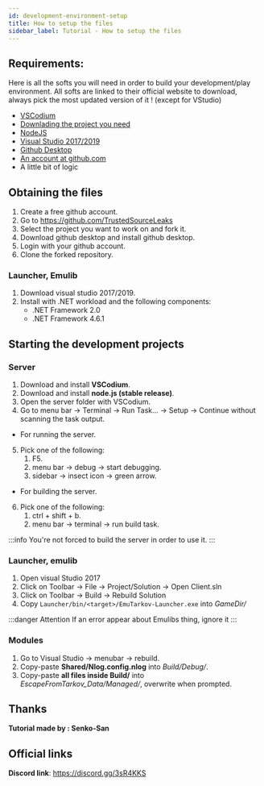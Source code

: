 ```yaml
---
id: development-environment-setup
title: How to setup the files
sidebar_label: Tutorial - How to setup the files
---
```


## Requirements:
Here is all the softs you will need in order to build your development/play environment. All softs are linked to their official website to download, always pick the most updated version of it ! (except for VStudio)

* [VSCodium](https://vscodium.com/)
* [Downlading the project you need](https://github.com/TrustedSourceLeaks)
* [NodeJS](https://nodejs.org/en/)
* [Visual Studio 2017/2019](https://visualstudio.microsoft.com/en/vs/community/)
* [Github Desktop](https://desktop.github.com/)
* [An account at github.com](https://github.com/join)
* A little bit of logic

## Obtaining the files

1. Create a free github account.
2. Go to https://github.com/TrustedSourceLeaks
3. Select the project you want to work on and fork it.
4. Download github desktop and install github desktop.
5. Login with your github account.
6. Clone the forked repository.

### Launcher, Emulib
1. Download visual studio 2017/2019.
2. Install with .NET workload and the following components:
    - .NET Framework 2.0
    - .NET Framework 4.6.1


## Starting the development projects

### Server
1. Download and install **VSCodium**.
2. Download and install **node.js (stable release)**.
3. Open the server folder with VSCodium.
4. Go to menu bar -> Terminal -> Run Task... -> Setup -> Continue without scanning the task output.
*  For running the server.
5. Pick one of the following:
    1. F5.
    2. menu bar -> debug -> start debugging.
    3. sidebar -> insect icon -> green arrow.
* For building the server.
6. Pick one of the following:
    1. ctrl + shift + b.
    2. menu bar -> terminal -> run build task.

:::info
You're not forced to build the server in order to use it.
:::

### Launcher, emulib
1. Open visual Studio 2017
2. Click on Toolbar -> File -> Project/Solution -> Open Client.sln
3. Click on Toolbar -> Build -> Rebuild Solution
4. Copy `Launcher/bin/<target>/EmuTarkov-Launcher.exe` into *GameDir/*

:::danger Attention
If an error appear about Emulibs thing, ignore it
:::

### Modules
1. Go to Visual Studio -> menubar -> rebuild.
2. Copy-paste **Shared/Nlog.config.nlog** into *Build/Debug/*.
3. Copy-paste **all files inside Build/** into *EscapeFromTarkov_Data/Managed/*, overwrite when prompted.


## Thanks
**Tutorial made by : Senko-San**

## Official links
**Discord link**: https://discord.gg/3sR4KKS